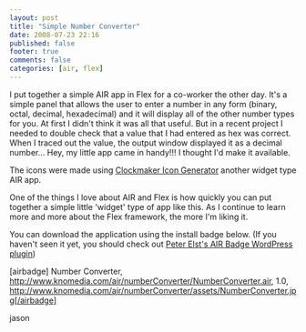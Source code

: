 ```yaml
---
layout: post
title: "Simple Number Converter"
date: 2008-07-23 22:16
published: false
footer: true
comments: false
categories: [air, flex]
---
```


I put together a simple AIR app in Flex for a co-worker the other day.  It's a simple panel that allows the user to enter a number in any form (binary, octal, decimal, hexadecimal) and it will display all of the other number types for you.  At first I didn't think it was all that useful.  But in a recent project I needed to double check that a value that I had entered as hex was correct.  When I traced out the value, the output window displayed it as a decimal number...  Hey, my little app came in handy!!!  I thought I'd make it available.

The icons were made using <a href="http://clockmaker.jp/labs/air_icon/">Clockmaker Icon Generator</a> another widget type AIR app.

One of the things I love about AIR and Flex is how quickly you can put together a simple little 'widget' type of app like this.  As I continue to learn more and more about the Flex framework, the more I'm liking it.

You can download the application using the install badge below.  (If you haven't seen it yet, you should check out <a href='http://www.peterelst.com/blog/2008/04/19/air-badge-wordpress-plugin/'>Peter Elst's AIR Badge WordPress plugin</a>)

[airbadge] Number Converter, http://www.knomedia.com/air/numberConverter/NumberConverter.air, 1.0, http://www.knomedia.com/air/numberConverter/assets/NumberConverter.jpg[/airbadge]

jason
